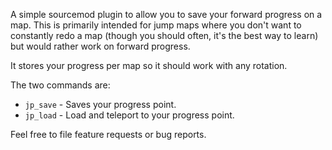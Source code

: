 A simple sourcemod plugin to allow you to save your forward progress on a map.  This is primarily intended for jump maps where you don't want to constantly redo a map (though you should often, it's the best way to learn) but would rather work on forward progress.

It stores your progress per map so it should work with any rotation.

The two commands are:

* ```jp_save``` - Saves your progress point.
* ```jp_load``` - Load and teleport to your progress point.

Feel free to file feature requests or bug reports.

